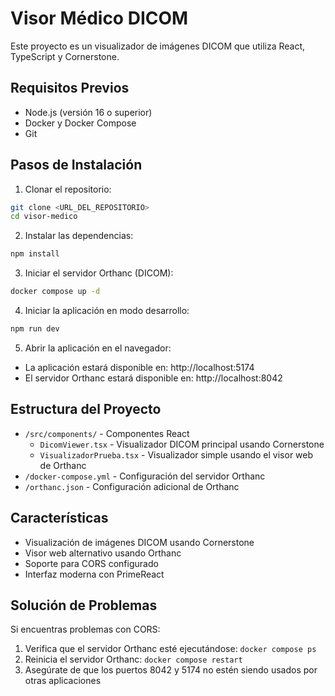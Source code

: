 # Visor Médico DICOM

Este proyecto es un visualizador de imágenes DICOM que utiliza React, TypeScript y Cornerstone.

## Requisitos Previos

- Node.js (versión 16 o superior)
- Docker y Docker Compose
- Git

## Pasos de Instalación

1. Clonar el repositorio:
```bash
git clone <URL_DEL_REPOSITORIO>
cd visor-medico
```

2. Instalar las dependencias:
```bash
npm install
```

3. Iniciar el servidor Orthanc (DICOM):
```bash
docker compose up -d
```

4. Iniciar la aplicación en modo desarrollo:
```bash
npm run dev
```

5. Abrir la aplicación en el navegador:
- La aplicación estará disponible en: http://localhost:5174
- El servidor Orthanc estará disponible en: http://localhost:8042

## Estructura del Proyecto

- `/src/components/` - Componentes React
  - `DicomViewer.tsx` - Visualizador DICOM principal usando Cornerstone
  - `VisualizadorPrueba.tsx` - Visualizador simple usando el visor web de Orthanc
- `/docker-compose.yml` - Configuración del servidor Orthanc
- `/orthanc.json` - Configuración adicional de Orthanc

## Características

- Visualización de imágenes DICOM usando Cornerstone
- Visor web alternativo usando Orthanc
- Soporte para CORS configurado
- Interfaz moderna con PrimeReact

## Solución de Problemas

Si encuentras problemas con CORS:
1. Verifica que el servidor Orthanc esté ejecutándose: `docker compose ps`
2. Reinicia el servidor Orthanc: `docker compose restart`
3. Asegúrate de que los puertos 8042 y 5174 no estén siendo usados por otras aplicaciones
